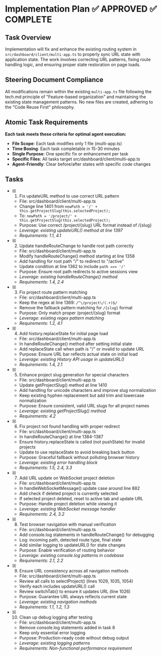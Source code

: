 # Implementation Plan ✅ APPROVED ✅ COMPLETE

## Task Overview
Implementation will fix and enhance the existing routing system in `src/dashboard/client/multi-app.ts` to properly sync URL state with application state. The work involves correcting URL patterns, fixing route handling logic, and ensuring proper state restoration on page loads.

## Steering Document Compliance
All modifications remain within the existing `multi-app.ts` file following the tech.md principle of "Feature-based organization" and maintaining the existing state management patterns. No new files are created, adhering to the "Code Reuse First" philosophy.

## Atomic Task Requirements
**Each task meets these criteria for optimal agent execution:**
- **File Scope**: Each task modifies only 1 file (multi-app.ts)
- **Time Boxing**: Each task completable in 15-30 minutes
- **Single Purpose**: One specific fix or enhancement per task
- **Specific Files**: All tasks target src/dashboard/client/multi-app.ts
- **Agent-Friendly**: Clear before/after states with specific code changes

## Tasks

- [x] 1. Fix updateURL method to use correct URL pattern
  - File: src/dashboard/client/multi-app.ts
  - Change line 1401 from `newPath = '/' + this.getProjectSlug(this.selectedProject);`
  - To: `newPath = '/project/' + this.getProjectSlug(this.selectedProject);`
  - Purpose: Use correct /project/{slug} URL format instead of /{slug}
  - _Leverage: existing updateURL() method at line 1397_
  - _Requirements: 1.1, 4.1_

- [x] 2. Update handleRouteChange to handle root path correctly
  - File: src/dashboard/client/multi-app.ts
  - Modify handleRouteChange() method starting at line 1358
  - Add handling for root path "/" to redirect to "/active"
  - Update condition at line 1362 to include `path === '/'`
  - Purpose: Ensure root path redirects to active sessions view
  - _Leverage: existing handleRouteChange() method_
  - _Requirements: 1.4, 2.4_

- [x] 3. Fix project route pattern matching
  - File: src/dashboard/client/multi-app.ts
  - Keep the regex at line 1369: `/^\/project\/(.+)$/`
  - Remove the fallback pattern matching for `/{slug}` format
  - Purpose: Only match proper /project/{slug} format
  - _Leverage: existing regex pattern matching_
  - _Requirements: 1.2, 4.1_

- [x] 4. Add history.replaceState for initial page load
  - File: src/dashboard/client/multi-app.ts
  - In handleRouteChange() method after setting initial state
  - Add replaceState call when path is "/" or invalid to update URL
  - Purpose: Ensure URL bar reflects actual state on initial load
  - _Leverage: existing History API usage in updateURL()_
  - _Requirements: 1.4, 2.1_

- [x] 5. Enhance project slug generation for special characters
  - File: src/dashboard/client/multi-app.ts
  - Update getProjectSlug() method at line 1410
  - Add handling for unicode characters and improve slug normalization
  - Keep existing hyphen replacement but add trim and lowercase normalization
  - Purpose: Ensure consistent, valid URL slugs for all project names
  - _Leverage: existing getProjectSlug() method_
  - _Requirements: 4.2_

- [x] 6. Fix project not found handling with proper redirect
  - File: src/dashboard/client/multi-app.ts  
  - In handleRouteChange() at line 1384-1387
  - Ensure history.replaceState is called (not pushState) for invalid projects
  - Update to use replaceState to avoid breaking back button
  - Purpose: Graceful fallback without polluting browser history
  - _Leverage: existing error handling block_
  - _Requirements: 1.5, 2.4, 3.3_

- [x] 7. Add URL update on WebSocket project deletion
  - File: src/dashboard/client/multi-app.ts
  - In handleWebSocketMessage() update case around line 882
  - Add check if deleted project is currently selected
  - If selected project deleted, reset to active tab and update URL
  - Purpose: Handle project deletion while viewing it
  - _Leverage: existing WebSocket message handler_
  - _Requirements: 2.4, 3.2_

- [x] 8. Test browser navigation with manual verification
  - File: src/dashboard/client/multi-app.ts
  - Add console.log statements in handleRouteChange() for debugging
  - Log: incoming path, detected route type, final state
  - Add similar logging to updateURL() for state changes
  - Purpose: Enable verification of routing behavior
  - _Leverage: existing console.log patterns in codebase_
  - _Requirements: 2.1, 2.2_

- [x] 9. Ensure URL consistency across all navigation methods
  - File: src/dashboard/client/multi-app.ts
  - Review all calls to selectProject() (lines 1029, 1035, 1054)
  - Verify each includes updateURL() call
  - Review switchTab() to ensure it updates URL (line 1026)
  - Purpose: Guarantee URL always reflects current state
  - _Leverage: existing navigation methods_
  - _Requirements: 1.1, 1.2, 1.3_

- [x] 10. Clean up debug logging after testing
  - File: src/dashboard/client/multi-app.ts
  - Remove console.log statements added in task 8
  - Keep only essential error logging
  - Purpose: Production-ready code without debug output
  - _Leverage: existing logging patterns_
  - _Requirements: Non-functional performance requirement_